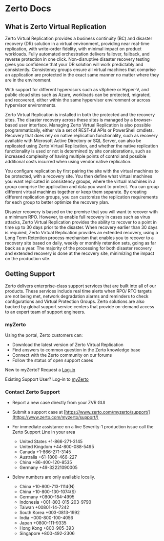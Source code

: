 # Zerto Docs

## What is Zerto Virtual Replication

Zerto Virtual Replication provides a business continuity (BC) and disaster recovery (DR) solution in a virtual environment, providing near real-time replication, with write-order fidelity, with minimal impact on product workloads. Fully automated orchestration delivers failover, failback, and reverse protection in one click. Non-disruptive disaster recovery testing gives you confidence that your DR solution will work predictably and consistently. Consistency groups ensure all virtual machines that comprise an application are protected in the exact same manner no matter where they are in the environment.

With support for different hypervisors such as vSphere or Hyper-V, and public cloud sites such as Azure, workloads can be protected, migrated, and recovered, either within the same hypervisor environment or across hypervisor environments.

Zerto Virtual Replication is installed in both the protected and the recovery sites. The disaster recovery across these sites is managed by a browser-based user interface. Managing Zerto Virtual Replication is also possible programmatically, either via a set of REST-ful APIs or PowerShell cmdlets. Recovery that does rely on native replication functionality, such as recovery available with Microsoft Active Directory or SQL Server, can also be replicated using Zerto Virtual Replication, and whether the native replication functionality is used or not is determined by site considerations, such as increased complexity of having multiple points of control and possible additional costs incurred when using vendor native replication.

You configure replication by first pairing the site with the virtual machines to be protected, with a recovery site. You then define what virtual machines you want replicated in consistency groups, where the virtual machines in a group comprise the application and data you want to protect. You can group different virtual machines together or keep them separate. By creating different replication groups, you can customize the replication requirements for each group to better optimize the recovery plan.

Disaster recovery is based on the premise that you will want to recover with a minimum RPO. However, to enable full recovery in cases such as virus attacks, Zerto Virtual Replication provides the ability to recover to a point in time up to 30 days prior to the disaster. When recovery earlier than 30 days is required, Zerto Virtual Replication provides an extended recovery, using a Long Term Retention process mechanism that enables you to recover to a recovery site based on daily, weekly or monthly retention sets, going as far back as a year. The majority of the processing for both disaster recovery and extended recovery is done at the recovery site, minimizing the impact on the production site.

## Getting Support

Zerto delivers enterprise-class support services that are built into all of our products. These services include real time alerts when RPO/ RTO targets are not being met, network degradation alarms and reminders to check configurations and Virtual Protection Groups. Zerto solutions are also backed by global support service centers that provide on-demand access to an expert team of support engineers.

### myZerto

Using the portal, Zerto customers can:

- Download the latest version of Zerto Virtual Replication
- Find answers to common question in the Zerto knowledge base
- Connect with the Zerto community on our forums
- Follow the status of open support cases

New to myZerto?
Request a [Log-in](https://www.zerto.com/myzerto/login-request/)

Existing Support User?
Log-in to [myZerto](https://www.zerto.com/myzerto/)

### Contact Zerto Support

- Report a new case directly from your ZVR GUI
- Submit a support case at [https://www.zerto.com/myzerto/support/](https://www.zerto.com/myzerto/support/)
- For immediate assistance on a live Severity-1 production issue call the Zerto Support Line in your area

  - United States +1-866-271-3145
  - United Kingdom +44-800-088-5495
  - Canada +1-866-271-3145
  - Australia +61-1800-466-227
  - China +86-400-120-8535
  - Germany +49-32221090005

- Below numbers are only available locally.

  - China +10-800-713-1114(N)
  - China +10-800-130-1074(S)
  - Germany +0800-184-4995
  - Indonesia +001-803-015-203-9790
  - Taiwan +00801-14-7242
  - South Korea +003-0813-1992
  - India +000-800-100-4056
  - Japan +0800-111-9335
  - Hong Kong +800-905-393
  - Singapore +800-492-2306